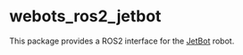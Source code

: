 # webots_ros2_jetbot

This package provides a ROS2 interface for the [JetBot](https://cyberbotics.com/doc/guide/jetbot) robot.